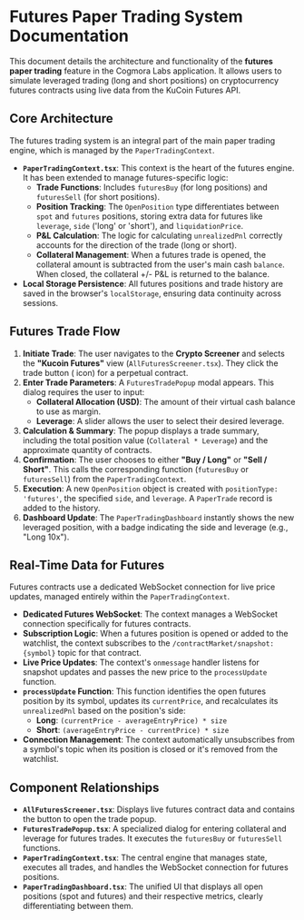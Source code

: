# Futures Paper Trading System Documentation

This document details the architecture and functionality of the **futures paper trading** feature in the Cogmora Labs application. It allows users to simulate leveraged trading (long and short positions) on cryptocurrency futures contracts using live data from the KuCoin Futures API.

## Core Architecture

The futures trading system is an integral part of the main paper trading engine, which is managed by the `PaperTradingContext`.

- **`PaperTradingContext.tsx`**: This context is the heart of the futures engine. It has been extended to manage futures-specific logic:
  -   **Trade Functions**: Includes `futuresBuy` (for long positions) and `futuresSell` (for short positions).
  -   **Position Tracking**: The `OpenPosition` type differentiates between `spot` and `futures` positions, storing extra data for futures like `leverage`, `side` ('long' or 'short'), and `liquidationPrice`.
  -   **P&L Calculation**: The logic for calculating `unrealizedPnl` correctly accounts for the direction of the trade (long or short).
  -   **Collateral Management**: When a futures trade is opened, the collateral amount is subtracted from the user's main cash `balance`. When closed, the collateral +/- P&L is returned to the balance.
- **Local Storage Persistence**: All futures positions and trade history are saved in the browser's `localStorage`, ensuring data continuity across sessions.

## Futures Trade Flow

1.  **Initiate Trade**: The user navigates to the **Crypto Screener** and selects the **"Kucoin Futures"** view (`AllFuturesScreener.tsx`). They click the trade button (<BarChartHorizontal /> icon) for a perpetual contract.
2.  **Enter Trade Parameters**: A `FuturesTradePopup` modal appears. This dialog requires the user to input:
    -   **Collateral Allocation (USD)**: The amount of their virtual cash balance to use as margin.
    -   **Leverage**: A slider allows the user to select their desired leverage.
3.  **Calculation & Summary**: The popup displays a trade summary, including the total position value (`Collateral * Leverage`) and the approximate quantity of contracts.
4.  **Confirmation**: The user chooses to either **"Buy / Long"** or **"Sell / Short"**. This calls the corresponding function (`futuresBuy` or `futuresSell`) from the `PaperTradingContext`.
5.  **Execution**: A new `OpenPosition` object is created with `positionType: 'futures'`, the specified `side`, and `leverage`. A `PaperTrade` record is added to the history.
6.  **Dashboard Update**: The `PaperTradingDashboard` instantly shows the new leveraged position, with a badge indicating the side and leverage (e.g., "Long 10x").

## Real-Time Data for Futures

Futures contracts use a dedicated WebSocket connection for live price updates, managed entirely within the `PaperTradingContext`.

-   **Dedicated Futures WebSocket**: The context manages a WebSocket connection specifically for futures contracts.
-   **Subscription Logic**: When a futures position is opened or added to the watchlist, the context subscribes to the `/contractMarket/snapshot:{symbol}` topic for that contract.
-   **Live Price Updates**: The context's `onmessage` handler listens for snapshot updates and passes the new price to the `processUpdate` function.
-   **`processUpdate` Function**: This function identifies the open futures position by its symbol, updates its `currentPrice`, and recalculates its `unrealizedPnl` based on the position's side:
    -   **Long**: `(currentPrice - averageEntryPrice) * size`
    -   **Short**: `(averageEntryPrice - currentPrice) * size`
-   **Connection Management**: The context automatically unsubscribes from a symbol's topic when its position is closed or it's removed from the watchlist.

## Component Relationships

-   **`AllFuturesScreener.tsx`**: Displays live futures contract data and contains the button to open the trade popup.
-   **`FuturesTradePopup.tsx`**: A specialized dialog for entering collateral and leverage for futures trades. It executes the `futuresBuy` or `futuresSell` functions.
-   **`PaperTradingContext.tsx`**: The central engine that manages state, executes all trades, and handles the WebSocket connection for futures positions.
-   **`PaperTradingDashboard.tsx`**: The unified UI that displays all open positions (spot and futures) and their respective metrics, clearly differentiating between them.
